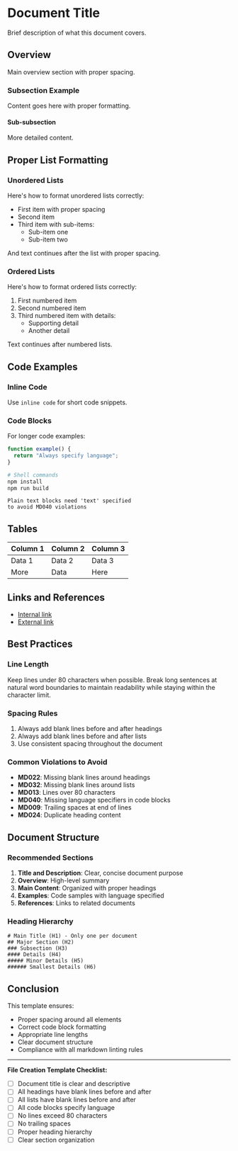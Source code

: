 # Document Title

Brief description of what this document covers.

## Overview

Main overview section with proper spacing.

### Subsection Example

Content goes here with proper formatting.

#### Sub-subsection

More detailed content.

## Proper List Formatting

### Unordered Lists

Here's how to format unordered lists correctly:

- First item with proper spacing
- Second item
- Third item with sub-items:
  - Sub-item one
  - Sub-item two

And text continues after the list with proper spacing.

### Ordered Lists

Here's how to format ordered lists correctly:

1. First numbered item
2. Second numbered item
3. Third numbered item with details:
   - Supporting detail
   - Another detail

Text continues after numbered lists.

## Code Examples

### Inline Code

Use `inline code` for short code snippets.

### Code Blocks

For longer code examples:

```javascript
function example() {
  return "Always specify language";
}
```

```bash
# Shell commands
npm install
npm run build
```

```text
Plain text blocks need 'text' specified
to avoid MD040 violations
```

## Tables

| Column 1 | Column 2 | Column 3 |
| -------- | -------- | -------- |
| Data 1   | Data 2   | Data 3   |
| More     | Data     | Here     |

## Links and References

- [Internal link](./other-file.md)
- [External link](https://example.com)

## Best Practices

### Line Length

Keep lines under 80 characters when possible. Break long sentences
at natural word boundaries to maintain readability while staying
within the character limit.

### Spacing Rules

1. Always add blank lines before and after headings
2. Always add blank lines before and after lists
3. Use consistent spacing throughout the document

### Common Violations to Avoid

- **MD022**: Missing blank lines around headings
- **MD032**: Missing blank lines around lists
- **MD013**: Lines over 80 characters
- **MD040**: Missing language specifiers in code blocks
- **MD009**: Trailing spaces at end of lines
- **MD024**: Duplicate heading content

## Document Structure

### Recommended Sections

1. **Title and Description**: Clear, concise document purpose
2. **Overview**: High-level summary
3. **Main Content**: Organized with proper headings
4. **Examples**: Code samples with language specified
5. **References**: Links to related documents

### Heading Hierarchy

```text
# Main Title (H1) - Only one per document
## Major Section (H2)
### Subsection (H3)
#### Details (H4)
##### Minor Details (H5)
###### Smallest Details (H6)
```

## Conclusion

This template ensures:

- Proper spacing around all elements
- Correct code block formatting
- Appropriate line lengths
- Clear document structure
- Compliance with all markdown linting rules

---

**File Creation Template Checklist:**

- [ ] Document title is clear and descriptive
- [ ] All headings have blank lines before and after
- [ ] All lists have blank lines before and after
- [ ] All code blocks specify language
- [ ] No lines exceed 80 characters
- [ ] No trailing spaces
- [ ] Proper heading hierarchy
- [ ] Clear section organization
